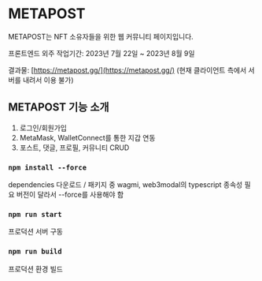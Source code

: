 # METAPOST

METAPOST는 NFT 소유자들을 위한 웹 커뮤니티 페이지입니다. 

프론트엔드 외주 작업기간: 2023년 7월 22일 ~ 2023년 8월 9일

결과물: [https://metapost.gg/](https://metapost.gg/) (현재 클라이언트 측에서 서버를 내려서 이용 불가)

## METAPOST 기능 소개

1. 로그인/회원가입
2. MetaMask, WalletConnect를 통한 지갑 연동
3. 포스트, 댓글, 프로필, 커뮤니티 CRUD

### `npm install --force`

dependencies 다운로드 / 패키지 중 wagmi, web3modal의 typescript 종속성 필요 버전이 달라서 --force를 사용해야 함

### `npm run start`

프로덕션 서버 구동

### `npm run build`

프로덕션 환경 빌드
